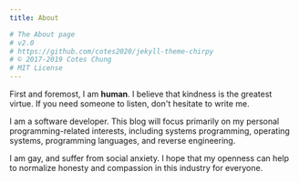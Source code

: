 ```yaml
---
title: About

# The About page
# v2.0
# https://github.com/cotes2020/jekyll-theme-chirpy
# © 2017-2019 Cotes Chung
# MIT License
---
```


First and foremost, I am **human**. I believe that kindness is the greatest virtue. If you need someone to listen, don't hesitate to write me.

I am a software developer. This blog will focus primarily on my personal programming-related interests, including systems programming, operating systems, programming languages, and reverse engineering.

I am gay, and suffer from social anxiety. I hope that my openness can help to normalize honesty and compassion in this industry for everyone.